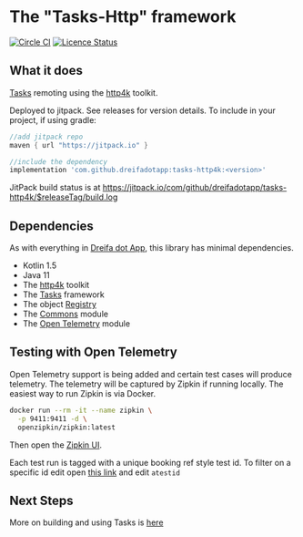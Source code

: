 # The "Tasks-Http" framework

[![Circle CI](https://circleci.com/gh/dreifadotapp/tasks-http4k.svg?style=shield)](https://circleci.com/gh/dreifadotapp/tasks-http4k)
[![Licence Status](https://img.shields.io/github/license/dreifadotapp/tasks-http4k)](https://github.com/dreifadotapp/tasks-http4k/blob/master/licence.txt)

## What it does

[Tasks](https://github.com/dreifadotapp/tasks) remoting using the [http4k](https://www.http4k.org/) toolkit.

Deployed to jitpack. See releases for version details. To include in your project, if using gradle:

```groovy
//add jitpack repo 
maven { url "https://jitpack.io" }

//include the dependency 
implementation 'com.github.dreifadotapp:tasks-http4k:<version>'
```
JitPack build status is at https://jitpack.io/com/github/dreifadotapp/tasks-http4k/$releaseTag/build.log

## Dependencies

As with everything in [Dreifa dot App](https://driefa.app), this library has minimal dependencies.

* Kotlin 1.5
* Java 11
* The [http4k](https://www.http4k.org/) toolkit
* The [Tasks](https://github.com/dreifadotapp/tasks#readme) framework
* The object [Registry](https://github.com/dreifadotapp/registry#readme)
* The [Commons](https://github.com/dreifadotapp/commons#readme) module
* The [Open Telemetry](https://github.com/dreifadotapp/open-telemetry#readme) module

## Testing with Open Telemetry 

Open Telemetry support is being added and certain test cases will produce telemetry. The telemetry will be captured 
by Zipkin if running locally. The easiest way to run Zipkin is via Docker.

```bash
docker run --rm -it --name zipkin \
  -p 9411:9411 -d \
  openzipkin/zipkin:latest
```

Then open the [Zipkin UI](http://localhost:9411/zipkin/).

Each test run is tagged with a unique booking ref style test id. To filter on a specific 
id edit open [this link](http://localhost:9411/zipkin/?annotationQuery=dreifa.correlation.testId%3Datestid) and 
edit `atestid` 


## Next Steps

More on building and using Tasks is [here](./docs/tasks.md)



